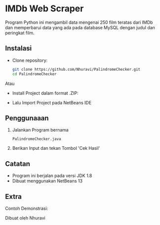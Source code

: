 # IMDb Web Scraper

Program Python ini mengambil data mengenai 250 film teratas dari IMDb dan memperbarui data yang ada pada database MySQL dengan judul dan peringkat film.

## Instalasi

- Clone repository:

    ```bash
    git clone https://github.com/Nhuravi/PalindromeChecker.git
    cd PalindromeChecker
    ```

Atau

- Install Project dalam format .ZIP:

- Lalu Import Project pada NetBeans IDE


## Penggunaaan

1. Jalankan Program bernama 
    ```
    PalindromeChecker.java
    ```

2. Berikan Input dan tekan Tombol 'Cek Hasil'

## Catatan

- Program ini berjalan pada versi JDK 1.8
- Dibuat menggunakan NetBeans 13

## Extra

Contoh Demonstrasi:



Dibuat oleh Nhuravi